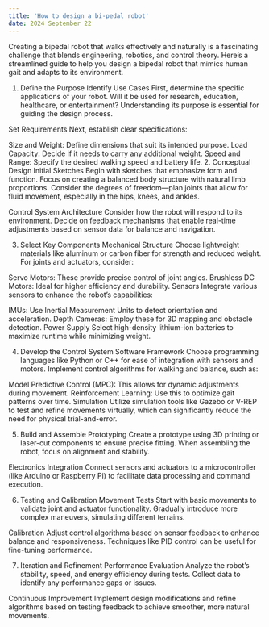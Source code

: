 ```yaml
---
title: 'How to design a bi-pedal robot'
date: 2024 September 22
---
```


Creating a bipedal robot that walks effectively and naturally is a fascinating challenge that blends engineering, robotics, and control theory. Here’s a streamlined guide to help you design a bipedal robot that mimics human gait and adapts to its environment.

1. Define the Purpose
Identify Use Cases
First, determine the specific applications of your robot. Will it be used for research, education, healthcare, or entertainment? Understanding its purpose is essential for guiding the design process.

Set Requirements
Next, establish clear specifications:

Size and Weight: Define dimensions that suit its intended purpose.
Load Capacity: Decide if it needs to carry any additional weight.
Speed and Range: Specify the desired walking speed and battery life.
2. Conceptual Design
Initial Sketches
Begin with sketches that emphasize form and function. Focus on creating a balanced body structure with natural limb proportions. Consider the degrees of freedom—plan joints that allow for fluid movement, especially in the hips, knees, and ankles.

Control System Architecture
Consider how the robot will respond to its environment. Decide on feedback mechanisms that enable real-time adjustments based on sensor data for balance and navigation.

3. Select Key Components
Mechanical Structure
Choose lightweight materials like aluminum or carbon fiber for strength and reduced weight. For joints and actuators, consider:

Servo Motors: These provide precise control of joint angles.
Brushless DC Motors: Ideal for higher efficiency and durability.
Sensors
Integrate various sensors to enhance the robot’s capabilities:

IMUs: Use Inertial Measurement Units to detect orientation and acceleration.
Depth Cameras: Employ these for 3D mapping and obstacle detection.
Power Supply
Select high-density lithium-ion batteries to maximize runtime while minimizing weight.

4. Develop the Control System
Software Framework
Choose programming languages like Python or C++ for ease of integration with sensors and motors. Implement control algorithms for walking and balance, such as:

Model Predictive Control (MPC): This allows for dynamic adjustments during movement.
Reinforcement Learning: Use this to optimize gait patterns over time.
Simulation
Utilize simulation tools like Gazebo or V-REP to test and refine movements virtually, which can significantly reduce the need for physical trial-and-error.

5. Build and Assemble
Prototyping
Create a prototype using 3D printing or laser-cut components to ensure precise fitting. When assembling the robot, focus on alignment and stability.

Electronics Integration
Connect sensors and actuators to a microcontroller (like Arduino or Raspberry Pi) to facilitate data processing and command execution.

6. Testing and Calibration
Movement Tests
Start with basic movements to validate joint and actuator functionality. Gradually introduce more complex maneuvers, simulating different terrains.

Calibration
Adjust control algorithms based on sensor feedback to enhance balance and responsiveness. Techniques like PID control can be useful for fine-tuning performance.

7. Iteration and Refinement
Performance Evaluation
Analyze the robot’s stability, speed, and energy efficiency during tests. Collect data to identify any performance gaps or issues.

Continuous Improvement
Implement design modifications and refine algorithms based on testing feedback to achieve smoother, more natural movements.
